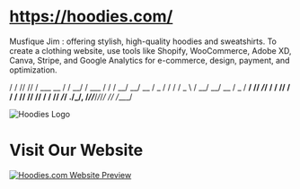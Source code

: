 # https://hoodies.com/
Musfique Jim : offering stylish, high-quality hoodies and sweatshirts. To create a clothing website, use tools like Shopify, WooCommerce, Adobe XD, Canva, Stripe, and Google Analytics for e-commerce, design, payment, and optimization.


/ / // // / ___ __ / / __/ / ___ / / / __/ __/ __ / _ / / / / _ \ / __/ __/ __ / _
/ __/ // _/_/ / __/ // / / / // // // / / // _/_/ ./_/__, /_//___/_/_/_/ // /____/


![Hoodies Logo](./assets/hoodies-logo.jpg)
# Visit Our Website

[![Hoodies.com Website Preview](./assets/hoodies-screenshot.jpg)](https://www.hoodies.com)

